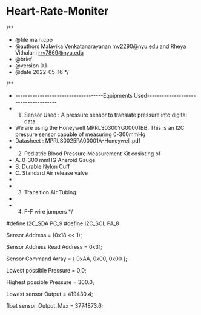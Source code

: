 # Heart-Rate-Moniter

/**
 * @file main.cpp
 * @authors Malavika Venkatanarayanan <mv2290@nyu.edu> and Rheya Vithalani <rrv7869@nyu.edu>
 * @brief 
 * @version 0.1
 * @date 2022-05-16
 */

/**
 * ------------------------------------Equipments Used------------------------------------- 
 * 1. Sensor Used : A pressure sensor to translate pressure into digital data.  
 * We are using the Honeywell MPRLS0300YG00001BB. This is an I2C pressure sensor capable of measuring 0-300mmHg
 * Datasheet : MPRLS0025PA00001A-Honeywell.pdf
 * 2. Pediatric Blood Pressure Measurement Kit cosisting of 
 *  A. 0-300 mmHG Aneroid Gauge 
 *  B. Durable Nylon Cuff
 *  C. Standard Air release valve
 * 
 * 3. Transition Air Tubing
 * 
 * 4. F-F wire jumpers
 */

#define I2C_SDA PC_9
#define I2C_SCL PA_8

Sensor Address = (0x18 << 1);

Sensor Address Read Address = 0x31; 

Sensor Command Array = { 0xAA, 0x00, 0x00 }; 

Lowest possible Pressure = 0.0; 

Highest possible Pressure = 300.0; 

Lowest sensor Output = 419430.4; 

float sensor_Output_Max = 3774873.6; 
